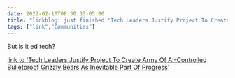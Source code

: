 ```yaml
---
date: 2022-02-10T08:30:33-05:00
title: "linkblog: just finished 'Tech Leaders Justify Project To Create Army Of AI-Controlled Bulletproof Grizzly Bears As Inevitable Part Of Progress'"
tags: ["link","Communities"]
---
```

But is it ed tech?
 
[link to 'Tech Leaders Justify Project To Create Army Of AI-Controlled Bulletproof Grizzly Bears As Inevitable Part Of Progress'](https://www.theonion.com/tech-leaders-justify-project-to-create-army-of-ai-contr-1848402815)
